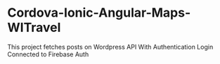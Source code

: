 # Cordova-Ionic-Angular-Maps-WITravel
This project fetches posts on Wordpress API With Authentication Login Connected to Firebase Auth
